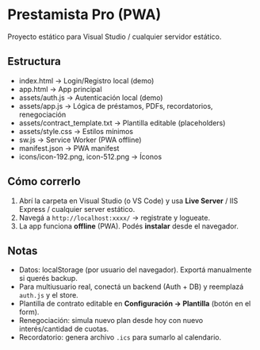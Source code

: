 # Prestamista Pro (PWA)
Proyecto estático para Visual Studio / cualquier servidor estático.

## Estructura
- index.html → Login/Registro local (demo)
- app.html → App principal
- assets/auth.js → Autenticación local (demo)
- assets/app.js → Lógica de préstamos, PDFs, recordatorios, renegociación
- assets/contract_template.txt → Plantilla editable (placeholders)
- assets/style.css → Estilos mínimos
- sw.js → Service Worker (PWA offline)
- manifest.json → PWA manifest
- icons/icon-192.png, icon-512.png → Íconos

## Cómo correrlo
1. Abrí la carpeta en Visual Studio (o VS Code) y usa **Live Server** / IIS Express / cualquier server estático.
2. Navegá a `http://localhost:xxxx/` → registrate y logueate.
3. La app funciona **offline** (PWA). Podés **instalar** desde el navegador.

## Notas
- Datos: localStorage (por usuario del navegador). Exportá manualmente si querés backup.
- Para multiusuario real, conectá un backend (Auth + DB) y reemplazá `auth.js` y el store.
- Plantilla de contrato editable en **Configuración → Plantilla** (botón en el form).
- Renegociación: simula nuevo plan desde hoy con nuevo interés/cantidad de cuotas.
- Recordatorio: genera archivo `.ics` para sumarlo al calendario.

